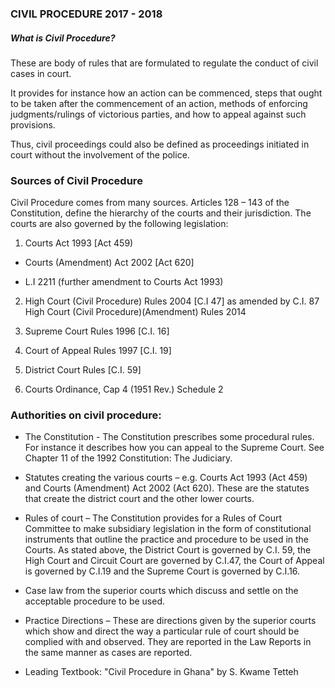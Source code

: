 ### CIVIL PROCEDURE 2017 - 2018

##### What is Civil Procedure?

These are body of rules that are formulated to regulate the conduct of civil cases in court.

It provides for instance how an action can be commenced, steps that ought to be taken after the commencement of an action, methods of enforcing judgments/rulings of victorious parties, and how to appeal against such provisions.

Thus, civil proceedings could also be defined as proceedings initiated in court without the involvement of the police.

### Sources of Civil Procedure

Civil Procedure comes from many sources. Articles 128 – 143 of the Constitution, define the hierarchy of the courts and their jurisdiction. The courts are also governed by the following legislation:

1. Courts Act 1993 [Act 459)  

 * Courts (Amendment) Act 2002 [Act 620]

 * L.I 2211 (further amendment to Courts Act 1993)  

2. High Court (Civil Procedure) Rules 2004 [C.I 47] as amended by C.I. 87 High Court (Civil Procedure)(Amendment) Rules 2014

3. Supreme Court Rules 1996 [C.I. 16]

4. Court of Appeal Rules 1997 [C.I. 19]

5. District Court Rules [C.I. 59]

6. Courts Ordinance, Cap 4 (1951 Rev.) Schedule 2


### Authorities on civil procedure:

* The Constitution - The Constitution prescribes some procedural rules. For instance it describes how you can appeal to the Supreme Court. See Chapter 11 of the 1992 Constitution: The Judiciary.

* Statutes creating the various courts – e.g. Courts Act 1993 (Act 459) and Courts (Amendment) Act 2002 (Act 620). These are the statutes that create the district court and the other lower courts.

* Rules of court – The Constitution provides for a Rules of Court Committee to make subsidiary legislation in the form of constitutional instruments that outline the practice and procedure to be used in the Courts. As stated above, the District Court is governed by C.I. 59, the High Court and Circuit Court are governed by C.I.47, the Court of Appeal is governed by C.I.19 and the Supreme Court is governed by C.I.16. 

* Case law from the superior courts which discuss and settle on the acceptable procedure to be used.


* Practice Directions – These are directions given by the superior courts which show and direct the way a particular rule of court should be complied with and observed. They are reported in the Law Reports in the same manner as cases are reported.

* Leading Textbook: "Civil Procedure in Ghana" by S. Kwame Tetteh
